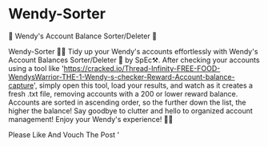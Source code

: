 # Wendy-Sorter
🍔 Wendy's Account Balance Sorter/Deleter 🍟

Wendy-Sorter 🍔🍟
Tidy up your Wendy's accounts effortlessly with Wendy's Account Balances Sorter/Deleter 🧹 by SpEc⚒. After checking your accounts using a tool like 'https://cracked.io/Thread-Infinity-FREE-FOOD-WendysWarrior-THE-1-Wendy-s-checker-Reward-Account-balance-capture', simply open this tool, load your results, and watch as it creates a fresh .txt file, removing accounts with a 200 or lower reward balance. Accounts are sorted in ascending order, so the further down the list, the higher the balance! Say goodbye to clutter and hello to organized account management! Enjoy your Wendy's experience! 🎉🍔

Please Like And Vouch The Post '
